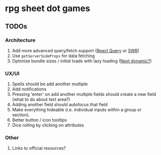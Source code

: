 # rpg sheet dot games

## TODOs

### Architecture

1. Add more advanced query/fetch support ([React Query](https://react-query.tanstack.com/) or [SWR](https://swr.vercel.app/))
1. Use `getServerSideProps` for data fetching
1. Optimize bundle sizes / initial loads with lazy loading ([Next dynamic?](https://nextjs.org/docs/advanced-features/dynamic-import))

### UX/UI

1. Spells should be add another multiple
1. Add notifications
1. Pressing 'enter' on add another multiple fields should create a new field (what to do about text area?)
1. Adding another field should autofocus that field
1. Make everything hideable (i.e. individual inputs within a group or section).
1. Better button / icon tooltips
1. Dice rolling by clicking on attributes

### Other

1. Links to official resources?
